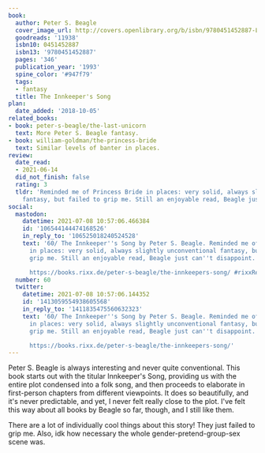 ```yaml
---
book:
  author: Peter S. Beagle
  cover_image_url: http://covers.openlibrary.org/b/isbn/9780451452887-L.jpg
  goodreads: '11938'
  isbn10: 0451452887
  isbn13: '9780451452887'
  pages: '346'
  publication_year: '1993'
  spine_color: '#947f79'
  tags:
  - fantasy
  title: The Innkeeper's Song
plan:
  date_added: '2018-10-05'
related_books:
- book: peter-s-beagle/the-last-unicorn
  text: More Peter S. Beagle fantasy.
- book: william-goldman/the-princess-bride
  text: Similar levels of banter in places.
review:
  date_read:
  - 2021-06-14
  did_not_finish: false
  rating: 3
  tldr: 'Reminded me of Princess Bride in places: very solid, always slightly unconventional
    fantasy, but failed to grip me. Still an enjoyable read, Beagle just can''t disappoint.'
social:
  mastodon:
    datetime: 2021-07-08 10:57:06.466384
    id: '106544144474168526'
    in_reply_to: '106525018240524528'
    text: '60/ The Innkeeper''s Song by Peter S. Beagle. Reminded me of Princess Bride
      in places: very solid, always slightly unconventional fantasy, but failed to
      grip me. Still an enjoyable read, Beagle just can''t disappoint.

      https://books.rixx.de/peter-s-beagle/the-innkeepers-song/ #rixxReads'
  number: 60
  twitter:
    datetime: 2021-07-08 10:57:06.144352
    id: '1413059554938605568'
    in_reply_to: '1411835475560632323'
    text: '60/ The Innkeeper''s Song by Peter S. Beagle. Reminded me of Princess Bride
      in places: very solid, always slightly unconventional fantasy, but failed to
      grip me. Still an enjoyable read, Beagle just can''t disappoint.

      https://books.rixx.de/peter-s-beagle/the-innkeepers-song/'
---
```


Peter S. Beagle is always interesting and never quite conventional. This book starts out with the titular Innkeeper's
Song, providing us with the entire plot condensed into a folk song, and then proceeds to elaborate in first-person
chapters from different viewpoints. It does so beautifully, and it's never predictable, and yet, I never felt really
close to the plot. I've felt this way about all books by Beagle so far, though, and I still like them.

There are a lot of individually cool things about this story! They just failed to grip me.
Also, idk how necessary the whole gender-pretend-group-sex scene was.
